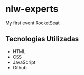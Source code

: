 # nlw-experts
My first event RocketSeat

## Tecnologias Utilizadas

- HTML
- CSS
- JavaScript
- Github

